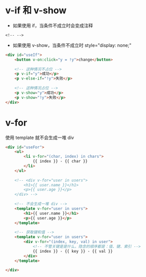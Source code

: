 # v-if 和 v-show

- 如果使用 if，当条件不成立时会变成注释 

```
<!-- -->
```

- 如果使用 v-show，当条件不成立时 style="display: none;" 

```html
<div id="useIf">
	<button v-on:click="y = !y">change</button>
	
	<!-- 这种情况不占位 -->
	<p v-if="y">成功</p>
	<p v-else-if="!y">失败</p>
	
	<!-- 这种情况占位 -->
	<p v-show="y">成功</p>
	<p v-show="!y">失败</p>
</div>
```



# v-for

使用 template 就不会生成一堆 div

```html
<div id="useFor">
	<ul>
		<li v-for="(char, index) in chars">
			{{ index }} - {{ char }}
		</li>
	</ul>
	
	<!-- <div v-for="user in users">
		<h1>{{ user.name }}</h1>
		<p>{{ user.age }}</p>
	</div> -->
	
	<!-- 不会生成一堆 div -->
	<template v-for="user in users">
		<h1>{{ user.name }}</h1>
		<p>{{ user.age }}</p>
	</template>
	
	<!-- 获取键和值 -->
	<template v-for="user in users">
		<div v-for="(index, key, val) in user">
			<!-- 不管关键是是什么，隐含的顺序都是：值、键、索引 -->
			{{ index }} - {{ key }} - {{ val }}
		</div>
	</template>
	
</div>
```

